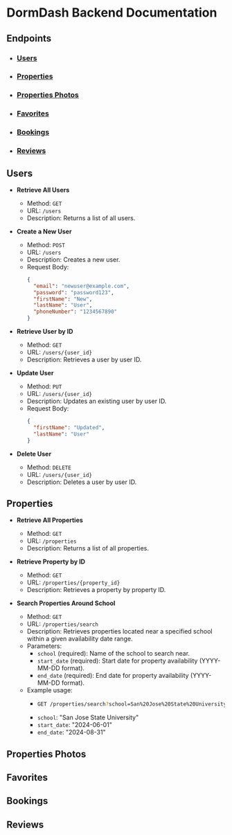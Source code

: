 # DormDash Backend Documentation

## Endpoints
- ### [Users](#users-1)
- ### [Properties](#properties-1)
- ### [Properties Photos](#properties-photos-1)
- ### [Favorites](#favorites-1)
- ### [Bookings](#bookings-1)
- ### [Reviews](#reviews-1)

## Users
- **Retrieve All Users**
  - Method: `GET`
  - URL: `/users`
  - Description: Returns a list of all users.

- **Create a New User**
  - Method: `POST`
  - URL: `/users`
  - Description: Creates a new user.
  - Request Body:
    ```json
    {
      "email": "newuser@example.com",
      "password": "password123",
      "firstName": "New",
      "lastName": "User",
      "phoneNumber": "1234567890"
    }
    ```

- **Retrieve User by ID**
  - Method: `GET`
  - URL: `/users/{user_id}`
  - Description: Retrieves a user by user ID.

- **Update User**
  - Method: `PUT`
  - URL: `/users/{user_id}`
  - Description: Updates an existing user by user ID.
  - Request Body:
    ```json
    {
      "firstName": "Updated",
      "lastName": "User"
    }
    ```

- **Delete User**
  - Method: `DELETE`
  - URL: `/users/{user_id}`
  - Description: Deletes a user by user ID.

## Properties
- **Retrieve All Properties**
  - Method: `GET`
  - URL: `/properties`
  - Description: Returns a list of all properties.

- **Retrieve Property by ID**
  - Method: `GET`
  - URL: `/properties/{property_id}`
  - Description: Retrieves a property by property ID.

- **Search Properties Around School**
  - Method: `GET`
  - URL: `/properties/search`
  - Description: Retrieves properties located near a specified school within a given availability date range.
  - Parameters:
    - `school` (required): Name of the school to search near.
    - `start_date` (required): Start date for property availability (YYYY-MM-DD format).
    - `end_date` (required): End date for property availability (YYYY-MM-DD format).
  - Example usage:
    - ```bash 
      GET /properties/search?school=San%20Jose%20State%20University&start_date=2024-06-01&end_date=2024-08-31
      ```
    - `school`: "San Jose State University"
    - `start_date`: "2024-06-01"
    -  `end_date`: "2024-08-31"


## Properties Photos

## Favorites

## Bookings

## Reviews